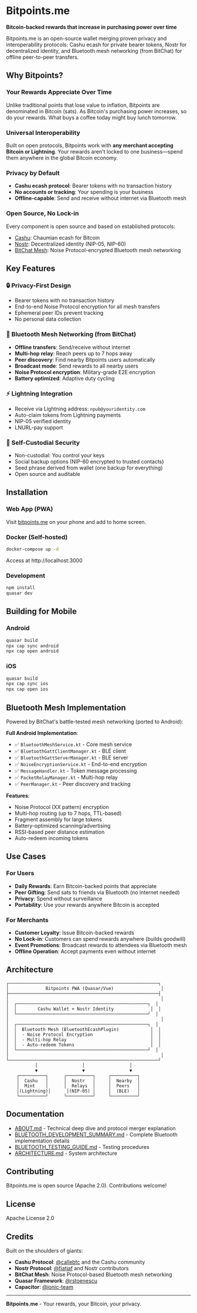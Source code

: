 # Bitpoints.me

**Bitcoin-backed rewards that increase in purchasing power over time**

Bitpoints.me is an open-source wallet merging proven privacy and interoperability protocols: Cashu ecash for private bearer tokens, Nostr for decentralized identity, and Bluetooth mesh networking (from BitChat) for offline peer-to-peer transfers.

## Why Bitpoints?

### Your Rewards Appreciate Over Time
Unlike traditional points that lose value to inflation, Bitpoints are denominated in Bitcoin (sats). As Bitcoin's purchasing power increases, so do your rewards. What buys a coffee today might buy lunch tomorrow.

### Universal Interoperability
Built on open protocols, Bitpoints work with **any merchant accepting Bitcoin or Lightning**. Your rewards aren't locked to one business—spend them anywhere in the global Bitcoin economy.

### Privacy by Default
- **Cashu ecash protocol**: Bearer tokens with no transaction history  
- **No accounts or tracking**: Your spending is your business
- **Offline-capable**: Send and receive without internet via Bluetooth mesh

### Open Source, No Lock-in
Every component is open source and based on established protocols:
- [Cashu](https://github.com/cashubtc): Chaumian ecash for Bitcoin
- [Nostr](https://github.com/nostr-protocol): Decentralized identity (NIP-05, NIP-60)
- [BitChat Mesh](https://github.com/jpgaviria2/bitchat): Noise Protocol-encrypted Bluetooth mesh networking

## Key Features

### 🔒 Privacy-First Design
- Bearer tokens with no transaction history
- End-to-end Noise Protocol encryption for all mesh transfers
- Ephemeral peer IDs prevent tracking
- No personal data collection

### 📡 Bluetooth Mesh Networking (from BitChat)
- **Offline transfers**: Send/receive without internet
- **Multi-hop relay**: Reach peers up to 7 hops away  
- **Peer discovery**: Find nearby Bitpoints users automatically
- **Broadcast mode**: Send rewards to all nearby users
- **Noise Protocol encryption**: Military-grade E2E encryption
- **Battery optimized**: Adaptive duty cycling

### ⚡ Lightning Integration  
- Receive via Lightning address: `npub@youridentity.com`
- Auto-claim tokens from Lightning payments
- NIP-05 verified identity
- LNURL-pay support

### 🔐 Self-Custodial Security
- Non-custodial: You control your keys
- Social backup options (NIP-60 encrypted to trusted contacts)
- Seed phrase derived from wallet (one backup for everything)
- Open source and auditable

## Installation

### Web App (PWA)
Visit [bitpoints.me](https://bitpoints.me) on your phone and add to home screen.

### Docker (Self-hosted)
```bash
docker-compose up -d
```
Access at http://localhost:3000

### Development
```bash
npm install
quasar dev
```

## Building for Mobile

### Android
```bash
quasar build
npx cap sync android
npx cap open android
```

### iOS  
```bash
quasar build
npx cap sync ios
npx cap open ios
```

## Bluetooth Mesh Implementation

Powered by BitChat's battle-tested mesh networking (ported to Android):

**Full Android Implementation**:
- ✅ `BluetoothMeshService.kt` - Core mesh service
- ✅ `BluetoothGattClientManager.kt` - BLE client
- ✅ `BluetoothGattServerManager.kt` - BLE server
- ✅ `NoiseEncryptionService.kt` - End-to-end encryption
- ✅ `MessageHandler.kt` - Token message processing
- ✅ `PacketRelayManager.kt` - Multi-hop relay
- ✅ `PeerManager.kt` - Peer discovery and tracking

**Features**:
- Noise Protocol (XX pattern) encryption
- Multi-hop routing (up to 7 hops, TTL-based)
- Fragment assembly for large tokens
- Battery-optimized scanning/advertising
- RSSI-based peer distance estimation
- Auto-redeem incoming tokens

## Use Cases

### For Users
- **Daily Rewards**: Earn Bitcoin-backed points that appreciate
- **Peer Gifting**: Send sats to friends via Bluetooth (no internet needed)
- **Privacy**: Spend without surveillance  
- **Portability**: Use your rewards anywhere Bitcoin is accepted

### For Merchants  
- **Customer Loyalty**: Issue Bitcoin-backed rewards
- **No Lock-in**: Customers can spend rewards anywhere (builds goodwill)
- **Event Promotions**: Broadcast rewards to attendees via Bluetooth mesh
- **Offline Operation**: Accept payments even without internet

## Architecture

```
┌─────────────────────────────────────────────────────────┐
│              Bitpoints PWA (Quasar/Vue)                  │
├─────────────────────────────────────────────────────────┤
│                                                          │
│  ┌──────────────────────────────────────────────────┐  │
│  │        Cashu Wallet + Nostr Identity              │  │
│  └──────────────────────────────────────────────────┘  │
│                                                          │
│  ┌──────────────────────────────────────────────────┐  │
│  │  Bluetooth Mesh (BluetoothEcashPlugin)            │  │
│  │  - Noise Protocol Encryption                      │  │
│  │  - Multi-hop Relay                                │  │
│  │  - Auto-redeem Tokens                             │  │
│  └──────────────────────────────────────────────────┘  │
│                                                          │
└─────────────────────────────────────────────────────────┘
           │                 │                 │
           ▼                 ▼                 ▼
    ┌──────────┐      ┌──────────┐     ┌──────────┐
    │  Cashu   │      │  Nostr   │     │  Nearby  │
    │  Mint    │      │  Relays  │     │  Peers   │
    │(Lightning)│      │(NIP-05) │     │  (BLE)   │
    └──────────┘      └──────────┘     └──────────┘
```

## Documentation

- [ABOUT.md](./ABOUT.md) - Technical deep dive and protocol merger explanation
- [BLUETOOTH_DEVELOPMENT_SUMMARY.md](./BLUETOOTH_DEVELOPMENT_SUMMARY.md) - Complete Bluetooth implementation details
- [BLUETOOTH_TESTING_GUIDE.md](./BLUETOOTH_TESTING_GUIDE.md) - Testing procedures
- [ARCHITECTURE.md](./ARCHITECTURE.md) - System architecture

## Contributing

Bitpoints.me is open source (Apache 2.0). Contributions welcome!

## License

Apache License 2.0

## Credits

Built on the shoulders of giants:

- **Cashu Protocol**: [@callebtc](https://github.com/callebtc) and the Cashu community
- **Nostr Protocol**: [@fiatjaf](https://github.com/fiatjaf) and Nostr contributors
- **BitChat Mesh**: Noise Protocol-based Bluetooth mesh networking
- **Quasar Framework**: [@rstoenescu](https://github.com/rstoenescu)
- **Capacitor**: [@ionic-team](https://github.com/ionic-team)

---

**Bitpoints.me** - Your rewards, your Bitcoin, your privacy.
